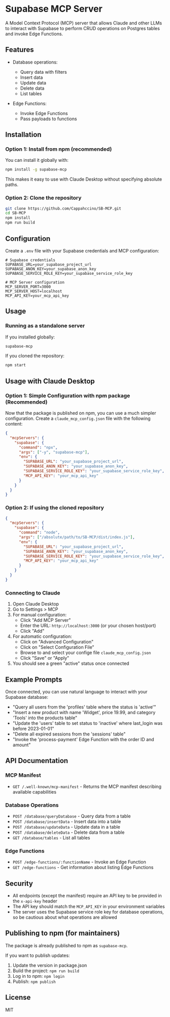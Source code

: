 # Supabase MCP Server

A Model Context Protocol (MCP) server that allows Claude and other LLMs to interact with Supabase to perform CRUD operations on Postgres tables and invoke Edge Functions.

## Features

- Database operations:
  - Query data with filters
  - Insert data
  - Update data
  - Delete data
  - List tables

- Edge Functions:
  - Invoke Edge Functions
  - Pass payloads to functions

## Installation

### Option 1: Install from npm (recommended)

You can install it globally with:

```bash
npm install -g supabase-mcp
```

This makes it easy to use with Claude Desktop without specifying absolute paths.

### Option 2: Clone the repository

```bash
git clone https://github.com/Cappahccino/SB-MCP.git
cd SB-MCP
npm install
npm run build
```

## Configuration

Create a `.env` file with your Supabase credentials and MCP configuration:

```
# Supabase credentials
SUPABASE_URL=your_supabase_project_url
SUPABASE_ANON_KEY=your_supabase_anon_key
SUPABASE_SERVICE_ROLE_KEY=your_supabase_service_role_key

# MCP Server configuration
MCP_SERVER_PORT=3000
MCP_SERVER_HOST=localhost
MCP_API_KEY=your_mcp_api_key
```

## Usage

### Running as a standalone server

If you installed globally:

```bash
supabase-mcp
```

If you cloned the repository:

```bash
npm start
```

## Usage with Claude Desktop

### Option 1: Simple Configuration with npm package (Recommended)

Now that the package is published on npm, you can use a much simpler configuration. Create a `claude_mcp_config.json` file with the following content:

```json
{
  "mcpServers": {
    "supabase": {
      "command": "npx",
      "args": ["-y", "supabase-mcp"],
      "env": {
        "SUPABASE_URL": "your_supabase_project_url",
        "SUPABASE_ANON_KEY": "your_supabase_anon_key",
        "SUPABASE_SERVICE_ROLE_KEY": "your_supabase_service_role_key",
        "MCP_API_KEY": "your_mcp_api_key"
      }
    }
  }
}
```

### Option 2: If using the cloned repository

```json
{
  "mcpServers": {
    "supabase": {
      "command": "node",
      "args": ["/absolute/path/to/SB-MCP/dist/index.js"],
      "env": {
        "SUPABASE_URL": "your_supabase_project_url",
        "SUPABASE_ANON_KEY": "your_supabase_anon_key",
        "SUPABASE_SERVICE_ROLE_KEY": "your_supabase_service_role_key",
        "MCP_API_KEY": "your_mcp_api_key"
      }
    }
  }
}
```

### Connecting to Claude

1. Open Claude Desktop
2. Go to Settings > MCP
3. For manual configuration:
   - Click "Add MCP Server"
   - Enter the URL: `http://localhost:3000` (or your chosen host/port)
   - Click "Add"
4. For automatic configuration:
   - Click on "Advanced Configuration"
   - Click on "Select Configuration File"
   - Browse to and select your confige file `claude_mcp_config.json`
   - Click "Save" or "Apply"
5. You should see a green "active" status once connected

## Example Prompts

Once connected, you can use natural language to interact with your Supabase database:

- "Query all users from the 'profiles' table where the status is 'active'"
- "Insert a new product with name 'Widget', price 19.99, and category 'Tools' into the products table"
- "Update the 'users' table to set status to 'inactive' where last_login was before 2023-01-01"
- "Delete all expired sessions from the 'sessions' table"
- "Invoke the 'process-payment' Edge Function with the order ID and amount"

## API Documentation

### MCP Manifest

- `GET /.well-known/mcp-manifest` - Returns the MCP manifest describing available capabilities

### Database Operations

- `POST /database/queryDatabase` - Query data from a table
- `POST /database/insertData` - Insert data into a table
- `POST /database/updateData` - Update data in a table
- `POST /database/deleteData` - Delete data from a table
- `GET /database/tables` - List all tables

### Edge Functions

- `POST /edge-functions/:functionName` - Invoke an Edge Function
- `GET /edge-functions` - Get information about listing Edge Functions

## Security

- All endpoints (except the manifest) require an API key to be provided in the `x-api-key` header
- The API key should match the `MCP_API_KEY` in your environment variables
- The server uses the Supabase service role key for database operations, so be cautious about what operations are allowed

## Publishing to npm (for maintainers)

The package is already published to npm as `supabase-mcp`.

If you want to publish updates:

1. Update the version in package.json
2. Build the project: `npm run build`
3. Log in to npm: `npm login`
4. Publish: `npm publish`

## License

MIT
